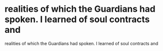 # realities of which the Guardians had spoken. I learned of soul contracts and

realities of which the Guardians had spoken. I learned of soul contracts and